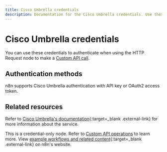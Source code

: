 ```yaml
---
title: Cisco Umbrella credentials
description: Documentation for the Cisco Umbrella credentials. Use these credentials to authenticate Cisco Umbrella in n8n, a workflow automation platform.
---
```


# Cisco Umbrella credentials

You can use these credentials to authenticate when using the HTTP Request node to make a [Custom API call](/integrations/custom-operations/).

## Authentication methods

n8n supports Cisco Umbrella authentication with API key or OAuth2 access token.

## Related resources

Refer to [Cisco Umbrella's documentation](https://developer.cisco.com/docs/cloud-security/#!authentication){:target=_blank .external-link} for more information about the service.

This is a credential-only node. Refer to [Custom API operations](/integrations/custom-operations/) to learn more. View [example workflows and related content](https://n8n.io/integrations/cisco-umbrella/){:target=_blank .external-link} on n8n's website.
